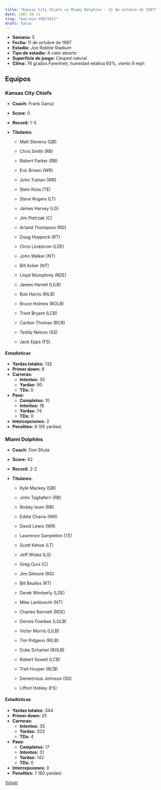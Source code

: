 ```yaml
---
title: "Kansas City Chiefs vs Miami Dolphins - 11 de octubre de 1987"
date: 1987-10-11
slug: "kan-mia-19871011"
draft: false
---
```


- **Semana:** 5
- **Fecha:** 11 de octubre de 1987
- **Estadio:** Joe Robbie Stadium
- **Tipo de estadio:** A cielo abierto
- **Superficie de juego:** Césped natural
- **Clima:** 76 grados Farenheit, humedad relativa 93%, viento 9 mph

## Equipos


### Kansas City Chiefs
* **Coach:** Frank Gansz
* **Score:** 0
* **Record:** 1-3
* **Titulares:** 

  * Matt Stevens (QB) 

  * Chris Smith (RB) 

  * Robert Parker (RB) 

  * Eric Brown (WR) 

  * John Trahan (WR) 

  * Stein Koss (TE) 

  * Steve Rogers (LT) 

  * James Harvey (LG) 

  * Jim Pietrzak (C) 

  * Arland Thompson (RG) 

  * Doug Hoppock (RT) 

  * Chris Lindstrom (LDE) 

  * John Walker (NT) 

  * Bill Acker (NT) 

  * Lloyd Mumphrey (RDE) 

  * James Harrell (LILB) 

  * Bob Harris (RILB) 

  * Bruce Holmes (ROLB) 

  * Trent Bryant (LCB) 

  * Carlton Thomas (RCB) 

  * Teddy Nelson (SS) 

  * Jack Epps (FS) 

#### Estadísticas
* **Yardas totales:** 132
* **Primer down:** 8
* **Carreras:**
  * **Intentos:** 30
  * **Yardas:** 90
  * **TDs:** 0
* **Pase:**
  * **Completos:** 10
  * **Intentos:** 18
  * **Yardas:** 74
  * **TDs:** 0
* **Intercepciones:** 2
* **Penalties:** 6 (85 yardas)

### Miami Dolphins
* **Coach:** Don Shula
* **Score:** 42
* **Record:** 2-2
* **Titulares:** 

  * Kyle Mackey (QB) 

  * John Tagliaferri (RB) 

  * Rickey Isom (RB) 

  * Eddie Chavis (WR) 

  * David Lewis (WR) 

  * Lawrence Sampleton (TE) 

  * Scott Kehoe (LT) 

  * Jeff Wiska (LG) 

  * Greg Ours (C) 

  * Jim Gilmore (RG) 

  * Bill Bealles (RT) 

  * Derek Wimberly (LDE) 

  * Mike Lambrecht (NT) 

  * Charles Bennett (RDE) 

  * Dennis Fowlkes (LOLB) 

  * Victor Morris (LILB) 

  * Tim Pidgeon (RILB) 

  * Duke Schamel (ROLB) 

  * Robert Sowell (LCB) 

  * Trell Hooper (RCB) 

  * Demetrious Johnson (SS) 

  * Liffort Hobley (FS) 

#### Estadísticas
* **Yardas totales:** 344
* **Primer down:** 25
* **Carreras:**
  * **Intentos:** 35
  * **Yardas:** 202
  * **TDs:** 4
* **Pase:**
  * **Completos:** 17
  * **Intentos:** 31
  * **Yardas:** 142
  * **TDs:** 0
* **Intercepciones:** 0
* **Penalties:** 7 (60 yardas)


[Volver](/historia/1987)

